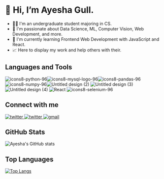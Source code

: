 # 👋 Hi, I’m Ayesha Gull.

* 👩‍💻 I'm an undergraduate student majoring in CS.
* 🌈 I'm passionate about Data Science, ML, Computer Vision, Web Development, and more.
* 🔭 I'm currently learning Frontend Web Development with JavaScript and React.
* 📈 Here to display my work and help others with their.

## Languages and Tools
![icons8-python-96](https://user-images.githubusercontent.com/106478752/189045726-9f0d46f3-fdfe-4777-bfa2-86117883f0e5.png)![icons8-mysql-logo-96](https://user-images.githubusercontent.com/106478752/189045775-4b735ef7-3444-415d-a0c9-12d32d293541.png)![icons8-pandas-96](https://user-images.githubusercontent.com/106478752/189045740-1fe2153c-de5f-46b9-9ef1-0de2e6a89576.png)![icons8-numpy-96](https://user-images.githubusercontent.com/106478752/189048959-1931796d-fe3c-48e3-8c45-9ed221b561a9.png)![Untitled design (2)](https://user-images.githubusercontent.com/106478752/216510880-8eaee802-6900-4540-841c-62b5a3b7c952.png)
![Untitled design (3)](https://user-images.githubusercontent.com/106478752/216510890-cfe90be9-28b5-439c-8043-ff96fec65400.png)
![Untitled design (4)](https://user-images.githubusercontent.com/106478752/216510892-317ecd1d-6c78-436e-b73e-c062d8e9dcbb.png)
![React](https://user-images.githubusercontent.com/106478752/227698612-29d623b9-519a-4b41-871f-ffa12fd19c64.png)
![icons8-selenium-96](https://user-images.githubusercontent.com/106478752/189048425-74d9e4ae-775d-47d4-9f64-645c1f7845aa.png)

## Connect with me

<a href="https://twitter.com/ayesha_g7" target="_blank" rel="nofollow noopener noreferrer">
  <img alt="twitter" src="https://img.shields.io/badge/twitter-%231DA1F2.svg?&style=for-the-badge&logo=twitter&logoColor=white"/>
</a>

<a href="https://ayeshaiq.hashnode.dev/" target="_blank" rel="nofollow noopener noreferrer">
  <img alt="twitter" src="https://img.shields.io/badge/Hashnode-2962FF?style=for-the-badge&logo=hashnode&logoColor=white"/>
</a>

<a href="mailto:ayeshaiqbal2592@gmail.com" target="_blank" rel="nofollow noopener noreferrer">
  <img alt="gmail" src="https://img.shields.io/badge/gmail-%23D14836.svg?&style=for-the-badge&logo=Gmail&logoColor=white"/>
</a>

## GitHub Stats
![Ayesha's GitHub stats](https://github-readme-stats.vercel.app/api?username=ayeshag7&show_icons=true&theme=radical)

## Top Languages
[![Top Langs](https://github-readme-stats.vercel.app/api/top-langs/?username=ayeshag7&theme=radical)](https://github.com/ayeshag7/github-readme-stats)

<!---
ayeshag7/ayeshag7 is a ✨ special ✨ repository because its `README.md` (this file) appears on your GitHub profile.
You can click the Preview link to take a look at your changes.
--->
